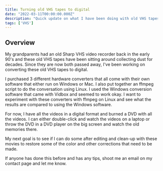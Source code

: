 ```yaml
---
title: Turning old VHS tapes to digital
date: "2022-03-11T00:00:00.000Z"
description: "Quick update on what I have been doing with old VHS tapes!"
tags: ['VHS']
---
```


## Overview

My grandparents had an old Sharp VHS video recorder back in the early 90's and these old VHS tapes have been sitting around collecting dust for decades. Since they are now both passed away, I've been working on converting these old VHS tapes to digital.

I purchased 3 different hardware converters that all come with their own software that either run on Windows or Mac. I also put together an ffmpeg script to do the conversation using Linux. I used the Windows conversion software that came with Vidbox and seemed to work okay. I want to experiment with these converters with ffmpeg on Linux and see what the results are compared to using the Windows software.



For now, I have all the videos in a digital format and burned a DVD with all the videos. I can either double-click and watch the videos on a laptop or throw the DVD in a DVD player on the big screen and watch the old memories there.

My next goal is to see if I can do some after editing and clean-up with these movies to restore some of the color and other corrections that need to be made.

If anyone has done this before and has any tips, shoot me an email on my contact page and let me know.

